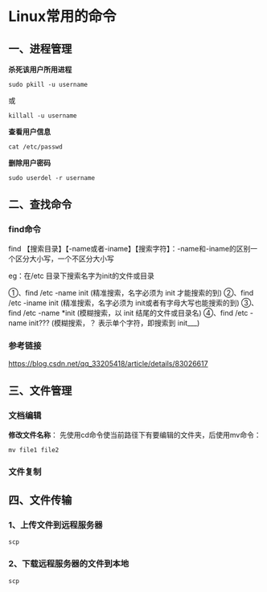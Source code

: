 # Linux常用的命令

## 一、进程管理

**杀死该用户所用进程**

```
sudo pkill -u username
```
或
```
killall -u username
```

**查看用户信息**

```
cat /etc/passwd
```

**删除用户密码**

```
sudo userdel -r username
```

## 二、查找命令

### find命令

find 【搜索目录】【-name或者-iname】【搜索字符】：-name和-iname的区别一个区分大小写，一个不区分大小写

eg：在/etc 目录下搜索名字为init的文件或目录

①、find /etc -name init (精准搜索，名字必须为 init 才能搜索的到)
②、find /etc -iname init (精准搜索，名字必须为 init或者有字母大写也能搜索的到)
③、find /etc -name *init (模糊搜索，以 init 结尾的文件或目录名)
④、find /etc -name init??? (模糊搜索，？ 表示单个字符，即搜索到 init___)

### 参考链接

https://blog.csdn.net/qq_33205418/article/details/83026617

## 三、文件管理

### 文档编辑

**修改文件名称**：
先使用cd命令使当前路径下有要编辑的文件夹，后使用mv命令：

```
mv file1 file2
```

### 文件复制



## 四、文件传输

### 1、上传文件到远程服务器

```
scp
```

### 2、下载远程服务器的文件到本地

```
scp
```